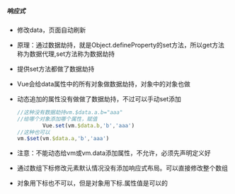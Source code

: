 ##### 响应式

* 修改data，页面自动刷新

* 原理：通过数据劫持，就是Object.defineProperty的set方法，所以get方法称为数据代理,set方法称为数据劫持

* 提供set方法都做了数据劫持

* Vue会给data属性中的所有对象做数据劫持，对象中的对象也做

* 动态追加的属性没有做做了数据劫持，不过可以手动set添加

  ```js
  //这种没有数据劫持vm.$data.a.b="aaa"        
  //给哪个对象添加哪个属性，赋值
          Vue.set(vm.$data.b,'b','aaa')
  //这种也可以
  vm.$set(vm.$data.a,'b','aaa')
  ```

* 注意：不能动态给vm或vm.data添加属性，不允许，必须先声明定义好

* 通过数组下标修改元素默认情况没有添加响应式布局。可以直接修改整个数组

* 对象用下标也不可以，但是对象用下标.属性值是可以的
